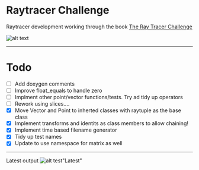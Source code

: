 # Raytracer Challenge
Raytracer development working through the book [The Ray Tracer Challenge](https://www.amazon.co.uk/Ray-Tracer-Challenge-Jamis-Buck/dp/1680502719/ref=sr_1_1?crid=VTW2K8UE11OA&keywords=ray+tracer+challenge&qid=1577102545&sprefix=ray+tr%2Caps%2C290&sr=8-1)

 
![alt text](https://github.com/buxtonpaul/raytrace_challenge/workflows/Build_Test/badge.svg "Build Status")

----

# Todo 
- [ ] Add doxygen comments
- [ ] Improve float_equals to handle zero
- [ ] Implment other point/vector functions/tests. Try ad tidy up operators
- [ ] Rework using slices....
- [x] Move Vector and Point to inherted classes with raytuple as the base class
- [x] Implement transforms and identits as class members to allow chaining!
- [x] Implement time based filename generator
- [x] Tidy up test names
- [x] Update to use namespace for matrix as well

----
Latest output
![alt test](./latest.ppm)"Latest"

